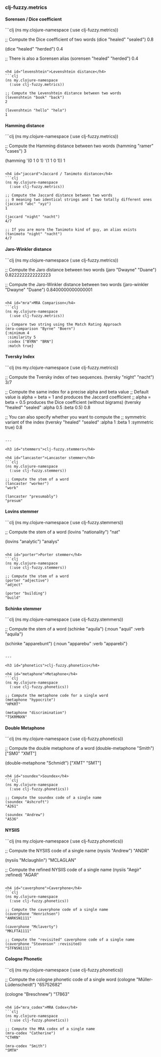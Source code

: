 <h3 id="metrics">clj-fuzzy.metrics</h4>

<h4 id="dice">Sorensen / Dice coefficient</h4>
```clj
(ns my.clojure-namespace
  (:use clj-fuzzy.metrics))

;; Compute the Dice coefficient of two words
(dice "healed" "sealed")
0.8

(dice "healed" "herded")
0.4

;; There is also a Sorensen alias
(sorensen "healed" "herded")
0.4
```

<h4 id="levenshtein">Levenshtein distance</h4>
```clj
(ns my.clojure-namespace
  (:use clj-fuzzy.metrics))

;; Compute the Levenshtein distance between two words
(levenshtein "book" "back")
2

(levenshtein "hello" "helo")
1
```

<h4 id="hamming">Hamming distance</h4>
```clj
(ns my.clojure-namespace
  (:use clj-fuzzy.metrics))

;; Compute the Hamming distance between two words
(hamming "ramer" "cases")
3

(hamming '(0 1 0 1) '(1 1 0 1))
1
```

<h4 id="jaccard">Jaccard / Tanimoto distance</h4>
```clj
(ns my.clojure-namespace
  (:use clj-fuzzy.metrics))

;; Compute the Jaccard distance between two words
;; 0 meaning two identical strings and 1 two totally different ones
(jaccard "abc" "xyz")
1

(jaccard "night" "nacht")
4/7

;; If you are more the Tanimoto kind of guy, an alias exists
(tanimoto "night" "nacht")
4/7
```

<h4 id="jaro">Jaro-Winkler distance</h4>
```clj
(ns my.clojure-namespace
  (:use clj-fuzzy.metrics))

;; Compute the Jaro distance between two words
(jaro "Dwayne" "Duane")
0.8222222222222223

;; Compute the Jaro-Winkler distance between two words
(jaro-winkler "Dwayne" "Duane")
0.8400000000000001
```

<h4 id="mra">MRA Comparison</h4>
```clj
(ns my.clojure-namespace
  (:use clj-fuzzy.metrics))

;; Compare two string using the Match Rating Approach
(mra-comparison "Byrne" "Boern")
{:minimum 4
 :similarity 5
 :codex ["BYRN" "BRN"]
 :match true}
```

<h4 id="tversky">Tversky Index</h4>
```clj
(ns my.clojure-namespace
  (:use clj-fuzzy.metrics))

;; Compute the Tversky index of two sequences.
(tversky "night" "nacht")
3/7

;; Compute the same index for a precise alpha and beta value
;; Default value is alpha = beta = 1 and produces the Jaccard coefficient
;; alpha = beta = 0.5 produces the Dice coefficient (without bigrams)
(tversky "healed" "sealed" :alpha 0.5 :beta 0.5)
0.8

;; You can also specify whether you want to compute the
;; symmetric variant of the index
(tversky "healed" "sealed" :alpha 1 :beta 1 :symmetric true)
0.8
```

---

<h3 id="stemmers">clj-fuzzy.stemmers</h4>

<h4 id="lancaster">Lancaster stemmer</h4>
```clj
(ns my.clojure-namespace
  (:use clj-fuzzy.stemmers))

;; Compute the stem of a word
(lancaster "worker")
"work"

(lancaster "presumably")
"presum"
```

<h4 id="lovins">Lovins stemmer</h4>
```clj
(ns my.clojure-namespace
  (:use clj-fuzzy.stemmers))

;; Compute the stem of a word
(lovins "nationality")
"nat"

(lovins "analytic")
"analys"
```

<h4 id="porter">Porter stemmer</h4>
```clj
(ns my.clojure-namespace
  (:use clj-fuzzy.stemmers))

;; Compute the stem of a word
(porter "adjective")
"adject"

(porter "building")
"build"
```

<h4 id="schinke">Schinke stemmer</h4>
```clj
(ns my.clojure-namespace
  (:use clj-fuzzy.stemmers))

;; Compute the stem of a word
(schinke "aquila")
{:noun "aquil" :verb "aquila"}

(schinke "apparebunt")
{:noun "apparebu" :verb "apparebi"}
```

---

<h3 id="phonetics">clj-fuzzy.phonetics</h4>

<h4 id="metaphone">Metaphone</h4>
```clj
(ns my.clojure-namespace
  (:use clj-fuzzy.phonetics))

;; Compute the metaphone code for a single word
(metaphone "hypocrite")
"HPKRT"

(metaphone "discrimination")
"TSKRMNXN"
```

<h4 id="double_metaphone">Double Metaphone</h4>
```clj
(ns my.clojure-namespace
  (:use clj-fuzzy.phonetics))

;; Compute the double metaphone of a word
(double-metaphone "Smith")
["SM0" "XMT"]

(double-metaphone "Schmidt")
["XMT" "SMT"]
```

<h4 id="soundex">Soundex</h4>
```clj
(ns my.clojure-namespace
  (:use clj-fuzzy.phonetics))

;; Compute the soundex code of a single name
(soundex "Ashcroft")
"A261"

(soundex "Andrew")
"A536"
```

<h4 id="nysiis">NYSIIS</h4>
```clj
(ns my.clojure-namespace
  (:use clj-fuzzy.phonetics))

;; Compute the NYSIIS code of a single name
(nysiis "Andrew")
"ANDR"

(nysiis "Mclaughlin")
"MCLAGLAN"

;; Compute the refined NYSIIS code of a single name
(nysiis "Aegir" :refined)
"AGAR"
```

<h4 id="caverphone">Caverphone</h4>
```clj
(ns my.clojure-namespace
  (:use clj-fuzzy.phonetics))

;; Compute the caverphone code of a single name
(caverphone "Henrichsen")
"ANRKSN1111"

(caverphone "Mclaverty")
"MKLFTA1111"

;; Compute the "revisited" caverphone code of a single name
(caverphone "Stevenson" :revisited)
"STFNSN1111"
```

<h4 id="cologne">Cologne Phonetic</h4>
```clj
(ns my.clojure-namespace
  (:use clj-fuzzy.phonetics))

;; Compute the cologne phonetic code of a single word
(cologne "Müller-Lüdenscheidt")
"65752682"

(cologne "Breschnew")
"17863"
```

<h4 id="mra_codex">MRA Codex</h4>
```clj
(ns my.clojure-namespace
  (:use clj-fuzzy.phonetics))

;; Compute the MRA codex of a single name
(mra-codex "Catherine")
"CTHRN"

(mra-codex "Smith")
"SMTH"
```
